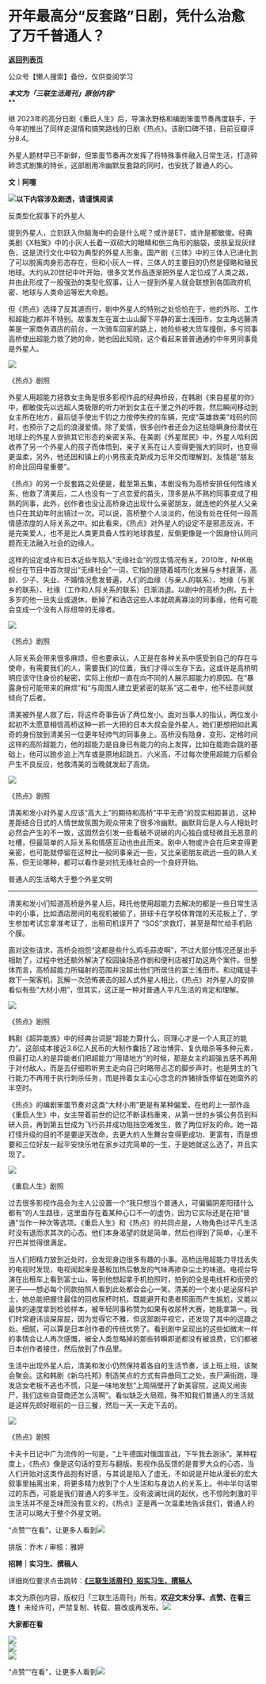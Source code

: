 # 开年最高分“反套路”日剧，凭什么治愈了万千普通人？

[**返回列表页**](/gzh/三联生活周刊)

公众号【懒人搜索】备份，仅供查阅学习

***本文为「三联生活周刊」原创内容****  
**  
  
继
2023年的高分日剧《重启人生》后，导演水野格和编剧笨蛋节奏再度联手，于今年初推出了同样走温情和搞笑路线的日剧《热点》。该剧口碑不错，目前豆瓣评分8.4。

外星人题材早已不新鲜，但笨蛋节奏再次发挥了将特殊事件融入日常生活，打造碎碎念式剧集的特长，这部剧用冷幽默反套路的同时，也安抚了普通人的心。

  
  
**文｜阿嚏**

![](https://mmbiz.qpic.cn/mmbiz_gif/c2Sib3Mp7pOMqvBBeG4xs0c7h8WicXVDv2WkgY00vlHsVlj8kWcT6ovT0rZRHpUH95on1H73zrSghL02Ta3L3PSQ/640?wx_fmt=gif&wxfrom;=5&wx;_lazy=1&tp;=webp)**以下内容涉及剧透，请谨慎阅读**

反类型化叙事下的外星人

提到外星人，立刻跃入你脑海中的会是什么呢？或许是ET，或许是都敏俊。经典美剧《X档案》中的小灰人长着一双硕大的眼睛和倒三角形的脑袋，皮肤呈现灰绿色，这是流行文化中较为典型的外星人形象。国产剧《三体》中的三体人已进化到了可以脱离肉身形态存在，但和小灰人一样，三体人的主要目的仍然是侵略和殖民地球。大约从20世纪中叶开始，很多文艺作品逐渐把外星人定位成了人类之敌，并由此形成了一股强劲的类型化叙事，让人一提到外星人就会联想到各国政府机密、地球与人类命运等宏大命题。

但《热点》选择了反其道而行，剧中外星人的特别之处恰恰在于，他的外形、工作和超能力都并不特别。故事发生在富士山山脚下平静的富士浅田市，女主角远藤清美是一家商务酒店的前台，一次骑车回家的路上，她险些被大货车撞倒，多亏同事高桥使出超能力救了她的命，她也因此知晓，这个看起来普普通通的中年男同事竟是外星人。

![](https://mmbiz.qpic.cn/mmbiz_gif/c2Sib3Mp7pONpL5OEdIv5ORZibuyb7QxQxOobsQibpr3T2BicviaADBkBnsRLdBxicTzhIPzZ5YvzjGEU6ia7R24eFDicg/640?wx_fmt=gif&from;=appmsg)

《热点》剧照

外星人用超能力拯救女主角是很多影视作品的经典桥段，在韩剧《来自星星的你》中，都敏俊先以远超人类极限的听力听到女主在千里之外的呼救，然后瞬间移动到女主所在地方，最后徒手使出千钧之力按停失控的车辆，完成“英雄救美”戏码的同时，也预示了之后的浪漫爱情。除了爱情，很多创作者还会为这些隐瞒身份潜伏在地球上的外星人安排其它形态的亲密关系。在美剧《外星居民》中，外星人哈利因收养了另一个外星人的孩子而体悟到，亲子关系在让人变得更强大的同时，也变得更温柔，另外，他还因和镇上的小男孩麦克斯成为忘年交而理解到，友情是“朋友的命比回母星重要”。

《热点》的另一个反套路之处便是，截至第五集，本剧没有为高桥安排任何性缘关系，他救了清美后，二人也没有一丁点恋爱的苗头，顶多是从不熟的同事变成了相熟的同事，此外，创作者也没让高桥身边出现什么亲密朋友，就连他的外星人父亲也只在其幼年时出镜过一次。可以说，高桥整个人淡淡的，他没有处在任何一段高情感浓度的人际关系之中。如此看来，《热点》对外星人的设定不是邪恶反派，不是完美爱人，也不是比人类更具备人性的地球救星，反倒更像是一个因身份认同问题而无法融入社会的边缘人。

这样的设定或许和日本近些年陷入“无缘社会”的现实情况有关。2010年，NHK电视台在节目中首次提出“无缘社会”一词，它指的是随着城市化发展与乡村衰落，高龄、少子、失业、不婚情况愈发普遍，人们的血缘（与亲人的联系）、地缘（与家乡的联系）、社缘（工作和人际关系的联系）日渐消退。以剧中的高桥为例，五十多岁的他一旦失业或退休，断掉了和酒店这些人本就疏离寡淡的同事缘，他有可能会变成一个没有人际纽带的无缘者。

![](https://mmbiz.qpic.cn/mmbiz_gif/WPoucdN9TtZeibWML939qEEhgXw2RiauJxzStAx4pPMnKfqoN6qDhAw8XXsRiaicicKQACrwhHb50ztictrAKIU9fz0Q/640?wx_fmt=gif&from;=appmsg)

《热点》剧照

人际关系会带来很多麻烦，但也要承认，人正是在各种关系中感受到自己的存在与使命，有需要我们的人，需要我们的位置，我们才得以生存下去。这或许是高桥明明应该守住身份的秘密，实际上他却一直在向不同的人展示超能力的原因。在“暴露身份可能带来的麻烦”和“与周围人建立更紧密的联系”这二者中，他不经意间就倾向了后者。

清美被外星人救了后，将这件奇事告诉了两位发小。面对当事人的指认，两位发小起初不太愿意相信高桥这种一抓一大把的日本大叔会是外星人，她们更想把如此离奇的身份放到清美另一位更年轻帅气的同事身上。高桥没有隐身、变形、定格时间这样的高阶超能力，他的超能力是自身已有能力的向上发挥，比如在能跑会跳的基础上，他可以跑步追上汽车或是原地起跳五、六米高，不过每次使用超能力后都会产生不良反应，他救清美的当晚就发起了高烧。

![](https://mmbiz.qpic.cn/mmbiz_gif/WPoucdN9TtZeibWML939qEEhgXw2RiauJxWsVraNIYG07IPpvyXoyLq4yYGUvhkbbaiaicMYTIQC5SDv1Ax96pGWibQ/640?wx_fmt=gif&from;=appmsg)

《热点》剧照

清美和发小对外星人应该“高大上”的期待和高桥“平平无奇”的现实相距甚远，这种差距结合日式的人情世故氛围为观众带来了很多冷幽默。幽默背后是人与人相处时必然会产生的不一致，这固然会引发一些看破不说破的内心独白或轻微且无恶意的吐槽，但最简单的人际关系和情感互动也由此而来。剧中人物或许会在后来变得更亲密，也可能就停留在这种比一般同事亲近一些，又比亲密朋友疏远一些的熟人关系，但无论哪种，都可以看作是对抗无缘社会的一个良好开始。

普通人的生活略大于整个外星文明

****

清美和发小们知道高桥是外星人后，拜托他使用超能力去解决的都是一些日常生活中的小事，比如酒店房间的电视机被偷了，排球卡在学校体育馆的天花板上了，学生参加考试忘拿准考证了，出租司机误开了
“SOS”求救灯，甚至是帮忙给手机贴个膜。

面对这些请求，高桥会抱怨“这都是些什么鸡毛蒜皮啊”，不过大部分情况还是出手相助了，过程中他还额外解决了校园操场恶作剧和便利店被打劫这两个案件。但整体而言，高桥超能力所辐射的范围并没超出他们所居住的富士浅田市。和动辄徒手救下一架客机，瓦解一次恐怖袭击的超人式外星人相比，《热点》对外星人的安排看似有些“大材小用”，但其实，这正是一种对普通人平凡生活的肯定和理解。

![](https://mmbiz.qpic.cn/mmbiz_gif/WPoucdN9TtZeibWML939qEEhgXw2RiauJxvyiaD4mn11Ho4TgiawJt6Bsvf7jxMicia9iaTsIpFmo2VsqIqPFPHITEnwQ/640?wx_fmt=gif&from;=appmsg)

《热点》剧照

韩剧《超异能族》中的经典台词是“超能力算什么，同理心才是一个人真正的能力”。这部成本接近3.6亿人民币的大制作囊括了政治博弈、复仇暗杀等多种元素，但最打动人的是异能者们把超能力“用错地方”的时候，那是女主的超强五感不再用于对付敌人，而是去仔细聆听男主走向自己时略带忐忑的脚步声时，也是男主的飞行能力不再用于执行刺杀任务，而是拎着女主心心念念的炸猪排饭停留在她窗外的半空时。

《热点》的编剧笨蛋节奏对这类“大材小用”更是有某种偏爱。在他的上一部作品《重启人生》中，女主带着前世的记忆不断读档重来，从第一世的乡镇公务员到科研人员，再到第五世成为飞行员并成功阻挡空难发生，救了两位好友的命。她一路打怪升级的目的不是要逆天改命，去更大的人生舞台变得更成功、更富有，而是想要和三位好友一起平安快乐地在家乡过完简单的一生，于是她就这么选了，并且实现了。

![](https://mmbiz.qpic.cn/mmbiz_png/WPoucdN9TtZeibWML939qEEhgXw2RiauJxHpQYGvuKAMYfQlnwCaAUYjgdEE4lccDribGAgHuicibrgwicKyYlib8yticg/640?wx_fmt=png&from;=appmsg)

《重启人生》剧照

过去很多影视作品会为主人公设置一个“我只想当个普通人，可偏偏阴差阳错什么都有”的人生路径，这里面存在着某种心口不一的虚伪，因为它实际还是在把“普通”当作一种次等选项。《重启人生》和《热点》的共同点是，人物角色过平凡生活时没有退而求其次的心态。他们本身渴望的就是简单，然后也得到了简单，心里不拧巴并觉得很满足。

当人们把精力放到近处时，会发现身边很多有趣的小事。高桥运用超能力寻找丢失的电视时发现，电视闻起来是基板加热后散发的气味再掺杂尘土的味道。电视台导演在出租车上看到富士山，等到他想起拿手机拍照时，拍到的全是电线杆和街旁的房子——想必每个同款拍照人看到此处都会会心一笑。清美的一个发小是泌尿科护士，她总能把握住最佳的回收尿杯时机，既能避开和患者照面而产生尴尬，又能以最快的速度拿到检验样本，被年轻同事称赞为如果有收尿杯大赛，她能拿第一。我们时常避讳谈屎尿屁，因为觉得它不雅，但这部剧平视它，还发现了其中的逗趣之处。细腻，可以算是日本创作者的传统优势了。看到剧中呈现出的这些如微末一样的事情会让人再次感慨，被全人类忽略掉的那些转瞬即逝都没有被浪费，它们都被日本创作者接住，然后放到了作品里。

生活中出现外星人后，清美和发小仍然保持着各自的生活节奏，该上班上班，该聚会聚会。这和韩剧《新乌托邦》制造笑点的方式有异曲同工之处，丧尸满街跑，理发店女老板不逃也不慌，只是一味地发愁“上周隔壁开了新美容院，这周又闹丧尸，我们这些自营商还怎么活啊”。看似缺乏大局观，殊不知我们普通人的生活就是这样先顾好眼前的一日三餐，然后一天一天走下去的。

![](https://mmbiz.qpic.cn/mmbiz_gif/WPoucdN9TtZeibWML939qEEhgXw2RiauJx8NQ0oOH9OQc4FsIgcn6YHFs8ibeWhEQ0w0kH3wFhAF5Wa0HHH493CyA/640?wx_fmt=gif&from;=appmsg)

《热点》剧照

卡夫卡日记中广为流传的一句是，“上午德国对俄国宣战，下午我去游泳”。某种程度上，《热点》像是这句话的变形与翻版。影视作品反馈的是普罗大众的心态，当人们开始对这类作品抱有好感，与其说是陷入了虚无，不如说是开始从漫长的宏大叙事里抽离出来，将更多精力放到了个人生活和与身边人的关系上。书中半句话带过的东西，可能是我们普通人的多半生。没有波澜壮阔的起伏，也不惊险刺激的平淡生活并不是乏味而没有意义的，《热点》正是再一次温柔地告诉我们，普通人的生活可以略大于整个外星文明。

“点赞”“在看”，让更多人看到![](https://mmbiz.qpic.cn/mmbiz_gif/c2Sib3Mp7pON9hkSZwdTibRHNZSMPyiapUCHJwlyoZVBC3SfmPmF0VKjkm3NiaToQloHFJ6icyicqZnqgXp6pSQJt5gg/640?wx_fmt=gif&from;=appmsg&wxfrom;=5&wx;_lazy=1&tp;=wxpic)  
  
  
  
  
  
排版：乔木 / 审核：雅婷  
  
**招聘｜实习生、撰稿人**  

详细岗位要求点击跳转：**[《三联生活周刊》招实习生、撰稿人](http://mp.weixin.qq.com/s?__biz=MTc5MTU3NTYyMQ==&mid=2651136871&idx=3&sn=f1c0777fe9d31881e5dfca68ebc2937f&chksm=5907324d6e70bb5b3546dfe1c7b31b5fe05664bebbf36356ba9a1a352e0678444cad62875ad4&scene=21#wechat_redirect)**

本文为原创内容，版权归「三联生活周刊」所有。**欢迎文末分享、点赞、在看三连！**
未经许可，严禁复制、转载、篡改或再发布。![](https://mmbiz.qpic.cn/sz_mmbiz_png/Gg7Qtoh7Aic9ZTmAdCc80b4nD7xicgPt863QWU7oNswDx19XrjfTtSl8QwatY2EEZGuNd1WRRiapDZjcDhTnNYmBg/640?wx_fmt=png&retryload;=1&wxfrom;=5&wx;_lazy=1&wx;_co=1&tp;=wxpic)

**大家都在看**

  
[![](https://mmbiz.qpic.cn/mmbiz_jpg/c2Sib3Mp7pONpL5OEdIv5ORZibuyb7QxQxGDKylGloE9xFzs5ibBOwJSfWnibg8Pcotic5M4eC99B3Hk69SvxlQ3Tibg/640?wx_fmt=jpeg&from;=appmsg)](https://mp.weixin.qq.com/s?__biz=MTc5MTU3NTYyMQ==&mid=2651498013&idx=1&sn=2a4e3d277d9ed29772e978c827da8637&scene=21#wechat_redirect)  
![](https://mmbiz.qpic.cn/sz_mmbiz_png/Gg7Qtoh7Aic9ZTmAdCc80b4nD7xicgPt86k1kgpU51hWCHjV92ryhVW35PLCvLhxLw9XDhXjgeDyZhHSx5EbRcfg/640?wx_fmt=png&retryload;=2&wxfrom;=5&wx;_lazy=1&wx;_co=1&tp;=wxpic)  
[![](https://mmbiz.qpic.cn/mmbiz_jpg/c2Sib3Mp7pONuwrdetOsWUZLdDE1J39mLibBBe0vPzCKS1topq8p9JgG9O86KDCNS3SZl7Paa1d80gvHIBg9C0cw/640?wx_fmt=jpeg&from;=appmsg&tp;=wxpic&wxfrom;=13&wx;_lazy=1&wx;_co=1)]()  
  
  
  
“点赞”“在看”，让更多人看到![](https://mmbiz.qpic.cn/mmbiz_gif/c2Sib3Mp7pON9hkSZwdTibRHNZSMPyiapUCHJwlyoZVBC3SfmPmF0VKjkm3NiaToQloHFJ6icyicqZnqgXp6pSQJt5gg/640?wx_fmt=gif&from;=appmsg&wxfrom;=13&wx;_lazy=1&tp;=wxpic)  

